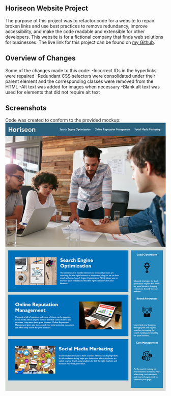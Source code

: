 ## Horiseon Website Project
The purpose of this project was to refactor code for a website to repair broken links and use best practices to remove redundancy, improve accessibility, and make the code readable and extensible for other developers.  This website is for a fictional company that finds web solutions for businesses.  The live link for this project can be found on [my Github](https://zk229.github.io/horiseon/).

## Overview of Changes
Some of the changes made to this code:
-Incorrect IDs in the hyperlinks were repaired
-Redundant CSS selectors were consolidated under their parent element and the corresponding classes were removed from the HTML
-Alt text was added for images when necessary
    -Blank alt text was used for elements that did not require alt text

## Screenshots
Code was created to conform to the provided mockup:
![Mockup of the Horiseon website](./docs/assets/images/mockup.png "The Mockup")